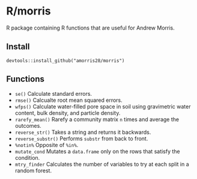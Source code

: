 # R/morris

R package containing R functions that are useful for Andrew Morris.

## Install

```
devtools::install_github("amorris28/morris")
```

## Functions

- `se()` Calculate standard errors.
- `rmse()` Calcualte root mean squared errors.
- `wfps()` Calculate water-filled pore space in soil using gravimetric water
  content, bulk density, and particle density.
- `rarefy_mean()` Rarefy a community matrix `n` times and average the outcomes.
- `reverse_str()` Takes a string and returns it backwards.
- `reverse_substr()` Performs `substr` from back to front.
- `%notin%` Opposite of `%in%`.
- `mutate_cond` Mutates a `data.frame` only on the rows that satisfy the
  condition.
- `mtry_finder` Calculates the number of variables to try at each split in a
  random forest.
